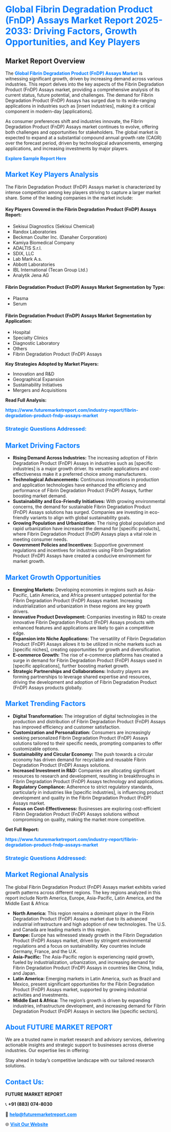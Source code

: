 <h1 style="color: #007BFF;">Global Fibrin Degradation Product (FnDP) Assays Market Report 2025-2033: Driving Factors, Growth Opportunities, and Key Players</h1>

<section id="overview">
<h2>Market Report Overview</h2>
<p>The <a href="https://www.futuremarketreport.com/industry-report/fibrin-degradation-product-fndp-assays-market" style="color: #007BFF; text-decoration: none;"><strong>Global Fibrin Degradation Product (FnDP) Assays Market</strong></a> is witnessing significant growth, driven by increasing demand across various industries. This report delves into the key aspects of the Fibrin Degradation Product (FnDP) Assays market, providing a comprehensive analysis of its current status, future potential, and challenges. The demand for Fibrin Degradation Product (FnDP) Assays has surged due to its wide-ranging applications in industries such as [insert industries], making it a critical component in modern-day [applications].</p>
<p>As consumer preferences shift and industries innovate, the Fibrin Degradation Product (FnDP) Assays market continues to evolve, offering both challenges and opportunities for stakeholders. The global market is expected to expand at a substantial compound annual growth rate (CAGR) over the forecast period, driven by technological advancements, emerging applications, and increasing investments by major players.</p>
</section>

<section id="overview">
<p><a href="https://www.futuremarketreport.com/request-sample/reportId=123870" style="color: #007BFF; text-decoration: none;"><strong>Explore Sample Report Here</strong></a></p>
</section>

<section id="key-players">
<h2 style="color: #007BFF;">Market Key Players Analysis</h2>
<p>The Fibrin Degradation Product (FnDP) Assays market is characterized by intense competition among key players striving to capture a larger market share. Some of the leading companies in the market include:</p>
<h4>Key Players Covered in the Fibrin Degradation Product (FnDP) Assays Report:</h4>
<ul><li>Sekisui Diagnostics (Sekisui Chemical)</li><li>Randox Laboratories</li><li>Beckman Coulter Inc. (Danaher Corporation)</li><li>Kamiya Biomedical Company</li><li>ADALTIS S.r.l.</li><li>SDIX, LLC</li><li>Lab Mark A.s.</li><li>Abbott Laboratories</li><li>IBL International (Tecan Group Ltd.)</li><li>Analytik Jena AG</li></ul>
<h4>Fibrin Degradation Product (FnDP) Assays Market Segmentation by Type:</h4>
<ul><li>Plasma</li><li>Serum</li></ul>

<h4>Fibrin Degradation Product (FnDP) Assays Market Segmentation by Application:</h4>
<ul><li>Hospital</li><li>Specialty Clinics</li><li>Diagnostic Laboratory</li><li>Others</li><li>Fibrin Degradation Product (FnDP) Assays</li></ul>
<p><strong>Key Strategies Adopted by Market Players:</strong></p>
<ul>
<li>Innovation and R&D</li>
<li>Geographical Expansion</li>
<li>Sustainability Initiatives</li>
<li>Mergers and Acquisitions</li>
</ul>
</section>

<section>
<p><strong>Read Full Analysis: </strong></p><a href="https://www.futuremarketreport.com/industry-report/fibrin-degradation-product-fndp-assays-market" style="color: #007BFF; text-decoration: none;"><strong>https://www.futuremarketreport.com/industry-report/fibrin-degradation-product-fndp-assays-market</strong></a>
<h3 style="color: #007BFF;">Strategic Questions Addressed:</h3>
</section>

<section id="driving-factors">
<h2 style="color: #007BFF;">Market Driving Factors</h2>
<ul>
<li><strong>Rising Demand Across Industries:</strong> The increasing adoption of Fibrin Degradation Product (FnDP) Assays in industries such as [specific industries] is a major growth driver. Its versatile applications and cost-effectiveness make it a preferred choice among manufacturers.</li>
<li><strong>Technological Advancements:</strong> Continuous innovations in production and application technologies have enhanced the efficiency and performance of Fibrin Degradation Product (FnDP) Assays, further boosting market demand.</li>
<li><strong>Sustainability and Eco-Friendly Initiatives:</strong> With growing environmental concerns, the demand for sustainable Fibrin Degradation Product (FnDP) Assays solutions has surged. Companies are investing in eco-friendly variants to align with global sustainability goals.</li>
<li><strong>Growing Population and Urbanization:</strong> The rising global population and rapid urbanization have increased the demand for [specific products], where Fibrin Degradation Product (FnDP) Assays plays a vital role in meeting consumer needs.</li>
<li><strong>Government Policies and Incentives:</strong> Supportive government regulations and incentives for industries using Fibrin Degradation Product (FnDP) Assays have created a conducive environment for market growth.</li>
</ul>
</section>

<section id="growth-opportunities">
<h2 style="color: #007BFF;">Market Growth Opportunities</h2>
<ul>
<li><strong>Emerging Markets:</strong> Developing economies in regions such as Asia-Pacific, Latin America, and Africa present untapped potential for the Fibrin Degradation Product (FnDP) Assays market. Increasing industrialization and urbanization in these regions are key growth drivers.</li>
<li><strong>Innovative Product Development:</strong> Companies investing in R&D to create innovative Fibrin Degradation Product (FnDP) Assays products with enhanced features and applications are likely to gain a competitive edge.</li>
<li><strong>Expansion into Niche Applications:</strong> The versatility of Fibrin Degradation Product (FnDP) Assays allows it to be utilized in niche markets such as [specific niches], creating opportunities for growth and diversification.</li>
<li><strong>E-commerce Growth:</strong> The rise of e-commerce platforms has created a surge in demand for Fibrin Degradation Product (FnDP) Assays used in [specific applications], further boosting market growth.</li>
<li><strong>Strategic Partnerships and Collaborations:</strong> Industry players are forming partnerships to leverage shared expertise and resources, driving the development and adoption of Fibrin Degradation Product (FnDP) Assays products globally.</li>
</ul>
</section>

<section id="trending-factors">
<h2 style="color: #007BFF;">Market Trending Factors</h2>
<ul>
<li><strong>Digital Transformation:</strong> The integration of digital technologies in the production and distribution of Fibrin Degradation Product (FnDP) Assays has improved efficiency and customer satisfaction.</li>
<li><strong>Customization and Personalization:</strong> Consumers are increasingly seeking personalized Fibrin Degradation Product (FnDP) Assays solutions tailored to their specific needs, prompting companies to offer customizable options.</li>
<li><strong>Sustainability and Circular Economy:</strong> The push towards a circular economy has driven demand for recyclable and reusable Fibrin Degradation Product (FnDP) Assays solutions.</li>
<li><strong>Increased Investment in R&D:</strong> Companies are allocating significant resources to research and development, resulting in breakthroughs in Fibrin Degradation Product (FnDP) Assays technology and applications.</li>
<li><strong>Regulatory Compliance:</strong> Adherence to strict regulatory standards, particularly in industries like [specific industries], is influencing product development and quality in the Fibrin Degradation Product (FnDP) Assays market.</li>
<li><strong>Focus on Cost-Effectiveness:</strong> Businesses are exploring cost-efficient Fibrin Degradation Product (FnDP) Assays solutions without compromising on quality, making the market more competitive.</li>
</ul>
</section>

<section>
<p><strong>Get Full Report: </strong></p><a href="https://www.futuremarketreport.com/industry-report/fibrin-degradation-product-fndp-assays-market" style="color: #007BFF; text-decoration: none;"><strong>https://www.futuremarketreport.com/industry-report/fibrin-degradation-product-fndp-assays-market</strong></a>
<h3 style="color: #007BFF;">Strategic Questions Addressed:</h3>
</section>


<section id="regional-analysis">
<h2 style="color: #007BFF;">Market Regional Analysis</h2>
<p>The global Fibrin Degradation Product (FnDP) Assays market exhibits varied growth patterns across different regions. The key regions analyzed in this report include North America, Europe, Asia-Pacific, Latin America, and the Middle East & Africa:</p>
<ul>
<li><strong>North America:</strong> This region remains a dominant player in the Fibrin Degradation Product (FnDP) Assays market due to its advanced industrial infrastructure and high adoption of new technologies. The U.S. and Canada are leading markets in this region.</li>
<li><strong>Europe:</strong> Europe has witnessed steady growth in the Fibrin Degradation Product (FnDP) Assays market, driven by stringent environmental regulations and a focus on sustainability. Key countries include Germany, France, and the U.K.</li>
<li><strong>Asia-Pacific:</strong> The Asia-Pacific region is experiencing rapid growth, fueled by industrialization, urbanization, and increasing demand for Fibrin Degradation Product (FnDP) Assays in countries like China, India, and Japan.</li>
<li><strong>Latin America:</strong> Emerging markets in Latin America, such as Brazil and Mexico, present significant opportunities for the Fibrin Degradation Product (FnDP) Assays market, supported by growing industrial activities and investments.</li>
<li><strong>Middle East & Africa:</strong> The region’s growth is driven by expanding industries, infrastructure development, and increasing demand for Fibrin Degradation Product (FnDP) Assays in sectors like [specific sectors].</li>
</ul>
</section>

<footer>
<h2 style="color: #007BFF;">About FUTURE MARKET REPORT</h2>
<p>We are a trusted name in market research and advisory services, delivering actionable insights and strategic support to businesses across diverse industries. Our expertise lies in offering:</p>

<p>Stay ahead in today’s competitive landscape with our tailored research solutions.</p>

<h2 style="color: #007BFF;">Contact Us:</h2>
<p><strong>FUTURE MARKET REPORT</strong></p>
<p>📞 <strong>+91 (883) 074-8030</strong></p>
<p>📧 <strong><a href="mailto:help@futuremarketreport.com" style="color: #007BFF;">help@futuremarketreport.com</a></strong></p>
<p>🌐 <strong><a href="https://www.futuremarketreport.com/" style="color: #007BFF;">Visit Our Website</a></strong></p>
</footer>